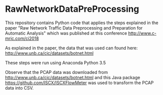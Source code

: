# RawNetworkDataPreProcessing


This repository contains Python code that applies the steps explained in the paper "Raw Network Traffic Data Preprocessing and Preparation for Automatic Analysis" which was published at this conference http://www.c-mric.com/ci2018

As explained in the paper, the data that was used can found here: http://www.unb.ca/cic/datasets/botnet.html

These steps were run using Anaconda Python 3.5

Observe that the PCAP data was downloaded from http://www.unb.ca/cic/datasets/botnet.html and this Java package https://github.com/ISCX/ISCXFlowMeter was used to transform the PCAP data into CSV.
